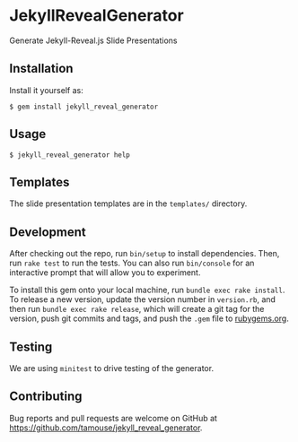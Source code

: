 # JekyllRevealGenerator

Generate Jekyll-Reveal.js Slide Presentations

## Installation

Install it yourself as:

    $ gem install jekyll_reveal_generator

## Usage

	$ jekyll_reveal_generator help

## Templates

The slide presentation templates are in the `templates/` directory.

## Development

After checking out the repo, run `bin/setup` to install
dependencies. Then, run `rake test` to run the tests. You can also run
`bin/console` for an interactive prompt that will allow you to
experiment.

To install this gem onto your local machine, run `bundle exec rake
install`. To release a new version, update the version number in
`version.rb`, and then run `bundle exec rake release`, which will
create a git tag for the version, push git commits and tags, and push
the `.gem` file to [rubygems.org](https://rubygems.org).

## Testing

We are using `minitest` to drive testing of the generator.

## Contributing

Bug reports and pull requests are welcome on GitHub
at <https://github.com/tamouse/jekyll_reveal_generator>.
